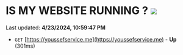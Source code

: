 # IS MY WEBSITE RUNNING ? [![](https://img.shields.io/static/v1?label=Sponsor&message=%E2%9D%A4&logo=GitHub&color=%23fe8e86)](https://github.com/sponsors/<username>)

Last updated: **4/23/2024, 10:59:47 PM**

- `GET` [https://youssefservice.me](https://youssefservice.me) - **Up** (301ms)

